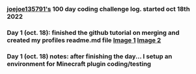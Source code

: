 ### [joejoe135791's](https://github.com/joejoe135791) 100 day coding challenge log. started oct 18th 2022

### Day 1 (oct. 18): finished the github tutorial on merging and created my profiles readme.md file [Image 1](https://media.discordapp.net/attachments/697124514982527086/1032081421063438336/unknown.png?width=902&height=655) [Image 2](https://media.discordapp.net/attachments/697124514982527086/1032081421545775114/unknown.png?width=1440&height=380)
### Day 1 (oct. 18) notes: after finishing the day... I setup an environment for Minecraft plugin coding/testing
